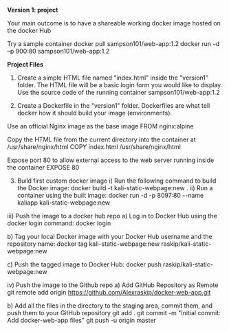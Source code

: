 **Version 1: project**

Your main outcome is to have a shareable working docker image hosted on the docker Hub

Try a sample container docker pull sampson101/web-app:1.2 docker run –d –p 900:80 sampson101/web-app:1.2

**Project Files**

1. Create a simple HTML file named "index.html" inside the "version1" folder. The HTML file will be a basic login form you would like to display. Use the source code of the running container sampson101/web-app:1.2

2. Create a Dockerfile in the "version1" folder. Dockerfiles are what tell docker how it should build your image (environments). 

Use an official Nginx image as the base image
FROM nginx:alpine

Copy the HTML file from the current directory into the container at /usr/share/nginx/html
COPY index.html /usr/share/nginx/html

Expose port 80 to allow external access to the web server running inside the container
EXPOSE 80

3. Build first custom docker image
i) Run the following command to build the Docker image: docker build -t kali-static-webpage:new . 
ii) Run a container using the built image: docker run -d -p 8097:80 --name kaliapp kali-static-webpage:new

iii) Push the image to a docker hub repo
a) Log in to Docker Hub using the docker login command: docker login

b) Tag your local Docker image with your Docker Hub username and the repository name: docker tag kali-static-webpage:new raskip/kali-static-webpage:new

c) Push the tagged image to Docker Hub: docker push raskip/kali-static-webpage:new

iv) Push the image to the Github repo
a) Add GitHub Repository as Remote git remote add origin https://github.com/Alexraskip/docker-web-app.git

b) Add all the files in the directory to the staging area, commit them, and push them to your GitHub repository git add . git commit -m "Initial commit: Add docker-web-app files" git push -u origin master

